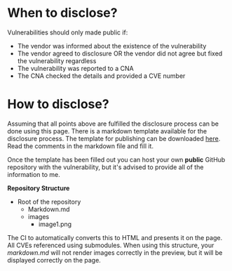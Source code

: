 # When to disclose?
Vulnerabilities should only made public if:
* The vendor was informed about the existence of the vulnerability
* The vendor agreed to disclosure OR the vendor did not agree but fixed the vulnerability regardless
* The vulnerability was reported to a CNA
* The CNA checked the details and provided a CVE number

# How to disclose?
Assuming that all points above are fulfilled the disclosure process can be done using this page. There is a markdown template available for the disclosure process. The template for publishing can be downloaded [here](/template/publishTemplate.md). Read the comments in the markdown file and fill it.

Once the template has been filled out you can host your own **public** GitHub repository with the vulnerability, but it's advised to provide all of the information to me.

**Repository Structure**

* Root of the repository
  * Markdown.md
  * images
    * image1.png

The CI to automatically converts this to HTML and presents it on the page. All CVEs referenced using submodules. When using this structure, your *markdown.md* will not render images correctly in the preview, but it will be displayed correctly on the page.

